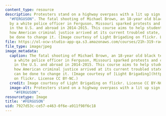 ```yaml
---
content_type: resource
description: Protesters stand on a highway overpass with a lit up sign that reads
  "#FERGUSON". The fatal shooting of Michael Brown, an 18-year old black teenager,
  by a white police officer in Ferguson, Missouri sparked protests and civil unrest
  in the U.S. and abroad in 2014-2015. This course aims to help students understand
  how American criminal justice arrived at its current troubled state, and what can
  be done to change it. (Image courtesy of Light Brigading on flickr. License CC BY-NC.)
file: https://ol-ocw-studio-app-qa.s3.amazonaws.com/courses/21h-319-race-crime-and-citizenship-in-american-law-fall-2014/7927d53cce57e4630f6ea911f98f6c18_21h-319f14.jpg
file_type: image/jpeg
image_metadata:
  caption: The fatal shooting of Michael Brown, an 18-year old black teenager, by
    a white police officer in Ferguson, Missouri sparked protests and civil unrest
    in the U.S. and abroad in 2014-2015. This course aims to help students understand
    how American criminal justice arrived at its current troubled state, and what
    can be done to change it. (Image courtesy of [Light Brigading](https://flic.kr/p/oGHJuN)
    on flickr. License CC BY-NC.)
  credit: Image courtesy of Light Brigading on flickr. License CC BY-NC.
  image-alt: Protesters stand on a highway overpass with a lit up sign that reads
    "#FERGUSON".
resourcetype: Image
title: '#FERGUSON'
uid: 7927d53c-ce57-e463-0f6e-a911f98f6c18
---
```

